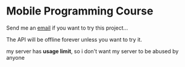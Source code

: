 # Mobile Programming Course

Send me an [email](mailto:ikhsanmaulana384@gmail.com) if you want to try this project...

The API will be offline forever unless you want to try it.

my server has **usage limit**, so i don't want my server to be abused by anyone
